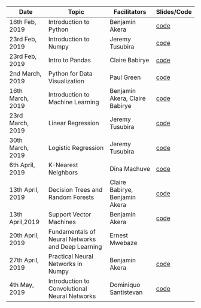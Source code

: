 | Date             | Topic                                             | Facilitators                   | Slides/Code                                                                                        |
|------------------|---------------------------------------------------|--------------------------------|----------------------------------------------------------------------------------------------------|
| 16th Feb, 2019   | Introduction to Python                            | Benjamin Akera                 | [code](https://github.com/Mujerry/air_mentorship/tree/master/01-Python-Crash-Course)               |
| 23rd Feb, 2019   | Introduction to Numpy                             | Jeremy Tusubira                | [code](https://github.com/Mujerry/air_mentorship/tree/master/02-Python-for-Data-Analysis-NumPy)    |
| 23rd Feb, 2019   | Intro to Pandas                                   | Claire Babirye                 | [code](https://github.com/Mujerry/air_mentorship/tree/master/03-Python-for-Data-Analysis-Pandas)   |
| 2nd March, 2019  | Python for Data Visualization                     | Paul Green                     | [code](https://github.com/Mujerry/air_mentorship/tree/master/04-Data-Visualization)                |
| 16th March, 2019 | Introduction to Machine Learning                  | Benjamin Akera, Claire Babirye | [code](https://github.com/Mujerry/air_mentorship/tree/master/05-Machine-Learning)                  |
| 23rd March, 2019 | Linear Regression                                 | Jeremy Tusubira                | [code](https://github.com/Mujerry/air_mentorship/tree/master/05-Machine-Learning)                  |
| 30th March, 2019 | Logistic Regression                               | Jeremy Tusubira                | [code](https://github.com/Mujerry/air_mentorship/tree/master/06-Logistic-Regression)               |
| 6th April, 2019  | K-Nearest Neighbors                               | Dina Machuve                   | [code](https://github.com/Mujerry/air_mentorship/tree/master/KNN_lecture_1)                        |
| 13th April, 2019 | Decision Trees and Random Forests                 | Claire Babirye, Benjamin Akera | [code](https://github.com/Mujerry/air_mentorship/tree/master/07-Decision-Trees-and-Random-Forests) |
| 13th April,2019  | Support Vector Machines                           | Benjamin Akera                 | [code](https://github.com/Mujerry/air_mentorship/tree/master/08-Support-Vector-Machines)           |
| 20th April, 2019 | Fundamentals of Neural Networks and Deep Learning | Ernest Mwebaze                 |                                                                                                    |
| 27th April, 2019 | Practical Neural Networks in Numpy                | Benjamin Akera                 | [code](https://github.com/Mujerry/air_mentorship/tree/master/09-Neural-Nets)                       |
| 4th May, 2019 | Introduction to Convolutional Neural Networks                | Dominiquo Santistevan                 | [code](https://github.com/Mujerry/air_mentorship/tree/master/09-Neural-Nets)                       |